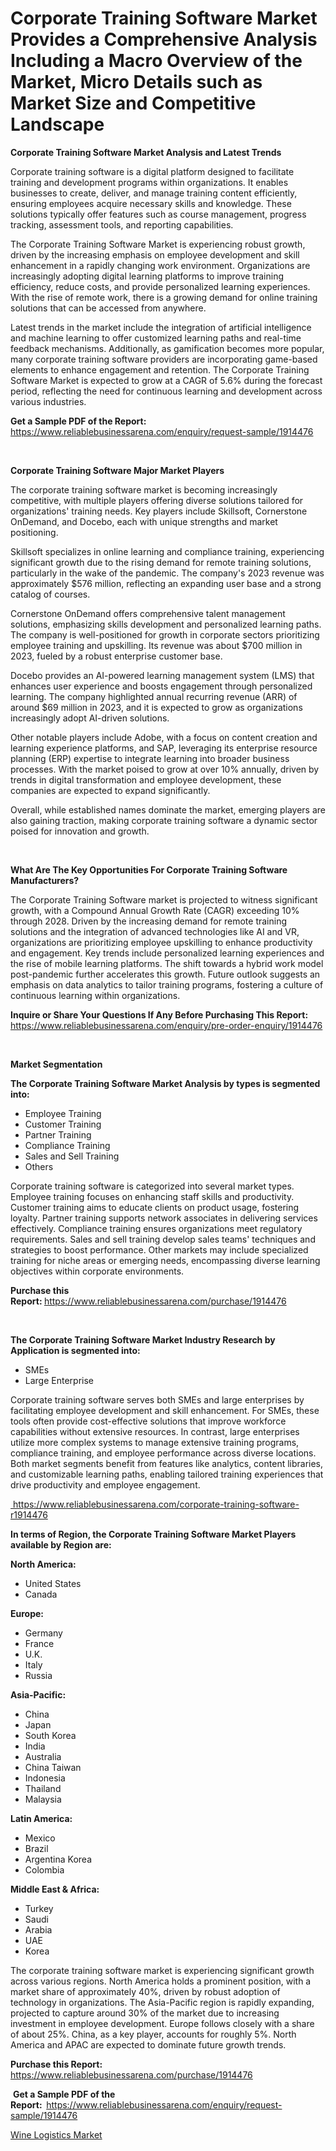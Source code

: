 <p><h1>Corporate Training Software Market Provides a Comprehensive Analysis Including a Macro Overview of the Market, Micro Details such as Market Size and Competitive Landscape</h1></p><p><strong>Corporate Training Software Market Analysis and Latest Trends</strong></p>
<p><p>Corporate training software is a digital platform designed to facilitate training and development programs within organizations. It enables businesses to create, deliver, and manage training content efficiently, ensuring employees acquire necessary skills and knowledge. These solutions typically offer features such as course management, progress tracking, assessment tools, and reporting capabilities.</p><p>The Corporate Training Software Market is experiencing robust growth, driven by the increasing emphasis on employee development and skill enhancement in a rapidly changing work environment. Organizations are increasingly adopting digital learning platforms to improve training efficiency, reduce costs, and provide personalized learning experiences. With the rise of remote work, there is a growing demand for online training solutions that can be accessed from anywhere.</p><p>Latest trends in the market include the integration of artificial intelligence and machine learning to offer customized learning paths and real-time feedback mechanisms. Additionally, as gamification becomes more popular, many corporate training software providers are incorporating game-based elements to enhance engagement and retention. The Corporate Training Software Market is expected to grow at a CAGR of 5.6% during the forecast period, reflecting the need for continuous learning and development across various industries.</p></p>
<p><strong>Get a Sample PDF of the Report:&nbsp;</strong> <a href="https://www.reliablebusinessarena.com/enquiry/request-sample/1914476?utm_campaign=3177&utm_medium=2&utm_source=Github&utm_content=ia&utm_term=10032025&utm_id=corporate-training-software">https://www.reliablebusinessarena.com/enquiry/request-sample/1914476</a></p>
<p>&nbsp;</p>
<p><strong>Corporate Training Software Major Market Players</strong></p>
<p><p>The corporate training software market is becoming increasingly competitive, with multiple players offering diverse solutions tailored for organizations' training needs. Key players include Skillsoft, Cornerstone OnDemand, and Docebo, each with unique strengths and market positioning.</p><p>Skillsoft specializes in online learning and compliance training, experiencing significant growth due to the rising demand for remote training solutions, particularly in the wake of the pandemic. The company's 2023 revenue was approximately $576 million, reflecting an expanding user base and a strong catalog of courses. </p><p>Cornerstone OnDemand offers comprehensive talent management solutions, emphasizing skills development and personalized learning paths. The company is well-positioned for growth in corporate sectors prioritizing employee training and upskilling. Its revenue was about $700 million in 2023, fueled by a robust enterprise customer base.</p><p>Docebo provides an AI-powered learning management system (LMS) that enhances user experience and boosts engagement through personalized learning. The company highlighted annual recurring revenue (ARR) of around $69 million in 2023, and it is expected to grow as organizations increasingly adopt AI-driven solutions.</p><p>Other notable players include Adobe, with a focus on content creation and learning experience platforms, and SAP, leveraging its enterprise resource planning (ERP) expertise to integrate learning into broader business processes. With the market poised to grow at over 10% annually, driven by trends in digital transformation and employee development, these companies are expected to expand significantly.</p><p>Overall, while established names dominate the market, emerging players are also gaining traction, making corporate training software a dynamic sector poised for innovation and growth.</p></p>
<p>&nbsp;</p>
<p><strong>What Are The Key Opportunities For Corporate Training Software Manufacturers?</strong></p>
<p><p>The Corporate Training Software market is projected to witness significant growth, with a Compound Annual Growth Rate (CAGR) exceeding 10% through 2028. Driven by the increasing demand for remote training solutions and the integration of advanced technologies like AI and VR, organizations are prioritizing employee upskilling to enhance productivity and engagement. Key trends include personalized learning experiences and the rise of mobile learning platforms. The shift towards a hybrid work model post-pandemic further accelerates this growth. Future outlook suggests an emphasis on data analytics to tailor training programs, fostering a culture of continuous learning within organizations.</p></p>
<p><strong>Inquire or Share Your Questions If Any Before Purchasing This Report:</strong> <a href="https://www.reliablebusinessarena.com/enquiry/pre-order-enquiry/1914476?utm_campaign=3177&utm_medium=2&utm_source=Github&utm_content=ia&utm_term=10032025&utm_id=corporate-training-software">https://www.reliablebusinessarena.com/enquiry/pre-order-enquiry/1914476</a></p>
<p>&nbsp;</p>
<p><strong>Market Segmentation</strong></p>
<p><strong>The Corporate Training Software Market Analysis by types is segmented into:</strong></p>
<p><ul><li>Employee Training</li><li>Customer Training</li><li>Partner Training</li><li>Compliance Training</li><li>Sales and Sell Training</li><li>Others</li></ul></p>
<p><p>Corporate training software is categorized into several market types. Employee training focuses on enhancing staff skills and productivity. Customer training aims to educate clients on product usage, fostering loyalty. Partner training supports network associates in delivering services effectively. Compliance training ensures organizations meet regulatory requirements. Sales and sell training develop sales teams' techniques and strategies to boost performance. Other markets may include specialized training for niche areas or emerging needs, encompassing diverse learning objectives within corporate environments.</p></p>
<p><strong>Purchase this Report:&nbsp;</strong><a href="https://www.reliablebusinessarena.com/purchase/1914476?utm_campaign=3177&utm_medium=2&utm_source=Github&utm_content=ia&utm_term=10032025&utm_id=corporate-training-software">https://www.reliablebusinessarena.com/purchase/1914476</a></p>
<p>&nbsp;</p>
<p><strong>The Corporate Training Software Market Industry Research by Application is segmented into:</strong></p>
<p><ul><li>SMEs</li><li>Large Enterprise</li></ul></p>
<p><p>Corporate training software serves both SMEs and large enterprises by facilitating employee development and skill enhancement. For SMEs, these tools often provide cost-effective solutions that improve workforce capabilities without extensive resources. In contrast, large enterprises utilize more complex systems to manage extensive training programs, compliance training, and employee performance across diverse locations. Both market segments benefit from features like analytics, content libraries, and customizable learning paths, enabling tailored training experiences that drive productivity and employee engagement.</p></p>
<p><a href="https://www.reliablebusinessarena.com/corporate-training-software-r1914476?utm_campaign=3177&utm_medium=2&utm_source=Github&utm_content=ia&utm_term=10032025&utm_id=corporate-training-software">&nbsp;https://www.reliablebusinessarena.com/corporate-training-software-r1914476</a></p>
<p><strong>In terms of Region, the Corporate Training Software Market Players available by Region are:</strong></p>
<p>
    <p> <strong> North America: </strong>
        <ul>
            <li>United States</li>
            <li>Canada</li>
        </ul>
        </p> 
    <p> <strong> Europe: </strong>
        <ul>
            <li>Germany</li>
            <li>France</li>
            <li>U.K.</li>
            <li>Italy</li>
            <li>Russia</li>
        </ul>
        </p> 
    <p> <strong> Asia-Pacific: </strong>
        <ul>
            <li>China</li>
            <li>Japan</li>
            <li>South Korea</li>
            <li>India</li>
            <li>Australia</li>
            <li>China Taiwan</li>
            <li>Indonesia</li>
            <li>Thailand</li>
            <li>Malaysia</li>
        </ul>
        </p> 
    <p> <strong> Latin America: </strong>
        <ul>
            <li>Mexico</li>
            <li>Brazil</li>
            <li>Argentina Korea</li>
            <li>Colombia</li>
        </ul>
        </p> 
    <p> <strong> Middle East & Africa: </strong>
        <ul>
            <li>Turkey</li>
            <li>Saudi</li>
            <li>Arabia</li>
            <li>UAE</li>
            <li>Korea</li>
        </ul>
    </p>
    </p>
<p><p>The corporate training software market is experiencing significant growth across various regions. North America holds a prominent position, with a market share of approximately 40%, driven by robust adoption of technology in organizations. The Asia-Pacific region is rapidly expanding, projected to capture around 30% of the market due to increasing investment in employee development. Europe follows closely with a share of about 25%. China, as a key player, accounts for roughly 5%. North America and APAC are expected to dominate future growth trends.</p></p>
<p><strong>Purchase this Report: </strong><a href="https://www.reliablebusinessarena.com/purchase/1914476?utm_campaign=3177&utm_medium=2&utm_source=Github&utm_content=ia&utm_term=10032025&utm_id=corporate-training-software">https://www.reliablebusinessarena.com/purchase/1914476</a></p>
<p>&nbsp;<strong>Get a Sample PDF of the Report:&nbsp;&nbsp;</strong><a href="https://www.reliablebusinessarena.com/enquiry/request-sample/1914476?utm_campaign=3177&utm_medium=2&utm_source=Github&utm_content=ia&utm_term=10032025&utm_id=corporate-training-software">https://www.reliablebusinessarena.com/enquiry/request-sample/1914476</a></p>
<p><strong></strong></p>
<p><p><a href="https://github.com/xalatieusope/Market-Research-Report-List-1/blob/main/wine-logistics-market.md?utm_campaign=3177&utm_medium=2&utm_source=Github&utm_content=ia&utm_term=10032025&utm_id=corporate-training-software">Wine Logistics Market</a></p></p>